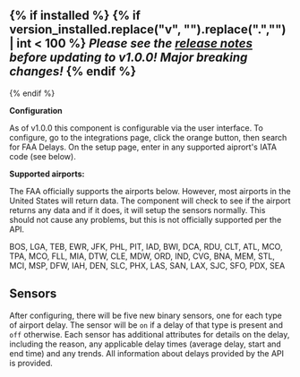 {% if installed %}
{% if version_installed.replace("v", "").replace(".","") | int < 100  %}
**_Please see the [release notes](https://github.com/ntilley905/faastatus/releases/tag/v1.0.0) before updating to v1.0.0! Major breaking changes!_**
{% endif %}
---
{% endif %}

**Configuration**

As of v1.0.0 this component is configurable via the user interface. To configure, go to the integrations page, click the orange button, then search for FAA Delays. On the setup page, enter in any supported aiprort's IATA code (see below). 

**Supported airports:**

The FAA officially supports the airports below. However, most airports in the United States will return data. The component will check to see if the airport returns any data and if it does, it will setup the sensors normally. This should not cause any problems, but this is not officially supported per the API.

BOS, LGA, TEB, EWR, JFK, PHL, PIT, IAD, BWI, DCA, RDU, CLT, ATL, MCO, TPA, MCO, FLL, MIA, DTW, CLE, MDW, ORD, IND, CVG, BNA, MEM, STL, MCI, MSP, DFW, IAH, DEN, SLC, PHX, LAS, SAN, LAX, SJC, SFO, PDX, SEA

## Sensors

After configuring, there will be five new binary sensors, one for each type of airport delay. The sensor will be `on` if a delay of that type is present and `off` otherwise. Each sensor has additional attributes for details on the delay, including the reason, any applicable delay times (average delay, start and end time) and any trends. All information about delays provided by the API is provided. 
